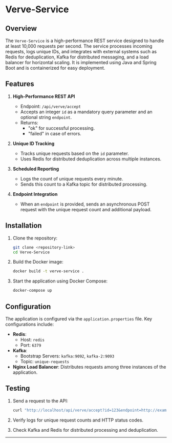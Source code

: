 # Verve-Service

## Overview

The `Verve-Service` is a high-performance REST service designed to handle at least 10,000 requests per second. The service processes incoming requests, logs unique IDs, and integrates with external systems such as Redis for deduplication, Kafka for distributed messaging, and a load balancer for horizontal scaling. It is implemented using Java and Spring Boot and is containerized for easy deployment.

## Features

1. **High-Performance REST API**
    - Endpoint: `/api/verve/accept`
    - Accepts an integer `id` as a mandatory query parameter and an optional string `endpoint`.
    - Returns:
        - "ok" for successful processing.
        - "failed" in case of errors.

2. **Unique ID Tracking**
    - Tracks unique requests based on the `id` parameter.
    - Uses Redis for distributed deduplication across multiple instances.

3. **Scheduled Reporting**
    - Logs the count of unique requests every minute.
    - Sends this count to a Kafka topic for distributed processing.

4. **Endpoint Integration**
    - When an `endpoint` is provided, sends an asynchronous POST request with the unique request count and additional payload.

## Installation

1. Clone the repository:
   ```bash
   git clone <repository-link>
   cd Verve-Service
   ```

2. Build the Docker image:
   ```bash
   docker build -t verve-service .
   ```

3. Start the application using Docker Compose:
   ```bash
   docker-compose up
   ```

## Configuration

The application is configured via the `application.properties` file. Key configurations include:

- **Redis**:
    - Host: `redis`
    - Port: `6379`
- **Kafka**:
    - Bootstrap Servers: `kafka:9092`, `kafka-2:9093`
    - Topic: `unique-requests`
- **Nginx Load Balancer**: Distributes requests among three instances of the application.

## Testing

1. Send a request to the API:
   ```bash
   curl "http://localhost/api/verve/accept?id=123&endpoint=http://example.com"
   ```

2. Verify logs for unique request counts and HTTP status codes.

3. Check Kafka and Redis for distributed processing and deduplication.

---

